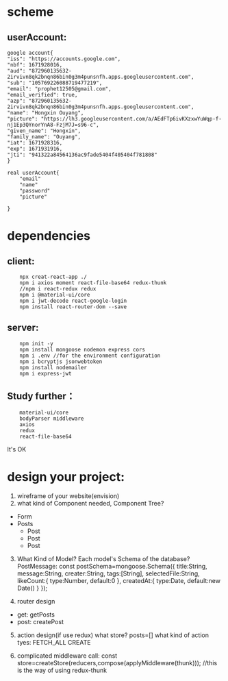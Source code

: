 # scheme
## userAccount:
    google account{
    "iss": "https://accounts.google.com",
    "nbf": 1671928016,
    "aud": "872960135632-2irvivn8qk2bnqn86bin0g3m4punsnfh.apps.googleusercontent.com",
    "sub": "105769226088719477219",
    "email": "prophet12505@gmail.com",
    "email_verified": true,
    "azp": "872960135632-2irvivn8qk2bnqn86bin0g3m4punsnfh.apps.googleusercontent.com",
    "name": "Hongxin Ouyang",
    "picture": "https://lh3.googleusercontent.com/a/AEdFTp6ivKXzxwYuWqp-f-nj1Ep3QYnorYnA8-FzjM7J=s96-c",
    "given_name": "Hongxin",
    "family_name": "Ouyang",
    "iat": 1671928316,
    "exp": 1671931916,
    "jti": "941322a84564136ac9fade5404f405404f781808"
    }

    real userAccount{
        "email"
        "name"
        "password"
        "picture"
        
    }



# dependencies
## client:
        npx creat-react-app ./
        npm i axios moment react-file-base64 redux-thunk
        //npm i react-redux redux
        npm i @material-ui/core
        npm i jwt-decode react-google-login
        npm install react-router-dom --save
        
## server:
        npm init -y
        npm install mongoose nodemon express cors
        npm i .env //for the environment configuration  
        npm i bcryptjs jsonwebtoken
        npm install nodemailer
        npm i express-jwt


## Study further：
        material-ui/core
        bodyParser middleware
        axios
        redux
        react-file-base64

It's OK

    




# design your project:
1. wireframe of your website(envision)
2. what kind of Component needed, Component Tree?
- Form
- Posts
    - Post
    - Post
    - Post
3. What Kind of Model? Each model's Schema of the database?
            PostMessage:
            const postSchema=mongoose.Schema({
                title:String,
                message:String,
                creater:String,
                tags:[String],
                selectedFile:String,
                likeCount:{
                    type:Number,
                    default:0
                },
                createdAt:{
                    type:Date,
                    default:new Date()
                }
            });

4. router design
- get: getPosts
- post: createPost

5. action design(if use redux)
    what store?
    posts=[]
    what kind of action tyes: FETCH_ALL  CREATE

6. complicated middleware call:
        const store=createStore(reducers,compose(applyMiddleware(thunk)));
            //this is the way of using redux-thunk
